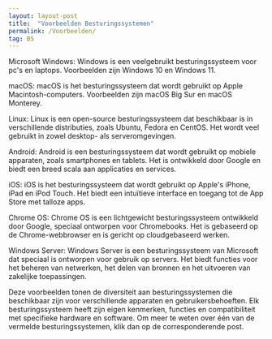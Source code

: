 ```yaml
---
layout: layout-post
title:  "Voorbeelden Besturingssystemen"
permalink: /Voorbeelden/
tag: BS
---
```

Microsoft Windows: Windows is een veelgebruikt besturingssysteem voor pc's en laptops. Voorbeelden zijn Windows 10 en Windows 11.

macOS: macOS is het besturingssysteem dat wordt gebruikt op Apple Macintosh-computers. Voorbeelden zijn macOS Big Sur en macOS Monterey.

Linux: Linux is een open-source besturingssysteem dat beschikbaar is in verschillende distributies, zoals Ubuntu, Fedora en CentOS. Het wordt veel gebruikt in zowel desktop- als serveromgevingen.

Android: Android is een besturingssysteem dat wordt gebruikt op mobiele apparaten, zoals smartphones en tablets. Het is ontwikkeld door Google en biedt een breed scala aan applicaties en services.

iOS: iOS is het besturingssysteem dat wordt gebruikt op Apple's iPhone, iPad en iPod Touch. Het biedt een intuïtieve interface en toegang tot de App Store met talloze apps.

Chrome OS: Chrome OS is een lichtgewicht besturingssysteem ontwikkeld door Google, speciaal ontworpen voor Chromebooks. Het is gebaseerd op de Chrome-webbrowser en is gericht op cloudgebaseerd werken.

Windows Server: Windows Server is een besturingssysteem van Microsoft dat speciaal is ontworpen voor gebruik op servers. Het biedt functies voor het beheren van netwerken, het delen van bronnen en het uitvoeren van zakelijke toepassingen.

Deze voorbeelden tonen de diversiteit aan besturingssystemen die beschikbaar zijn voor verschillende apparaten en gebruikersbehoeften. Elk besturingssysteem heeft zijn eigen kenmerken, functies en compatibiliteit met specifieke hardware en software. Om meer te weten over één van de vermelde besturingssystemen, klik dan op de corresponderende post.
